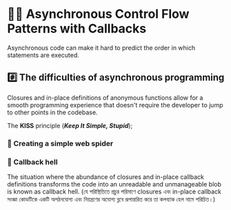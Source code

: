 # 💁‍♂️ Asynchronous Control Flow Patterns with Callbacks

Asynchronous code can make it hard to predict the order in which statements are executed.

## #️⃣ The difficulties of asynchronous programming

Closures and in-place definitions of anonymous functions allow for a smooth programming experience that doesn't require the developer to jump to other points in the codebase.

The **KISS** principle (**_Keep It Simple, Stupid_**);

### 📝 Creating a simple web spider

### 📝 Callback hell

The situation where the abundance of closures and in-place callback definitions transforms the code into an unreadable and unmanageable blob is known as callback hell. (যে পরিস্থিতিতে প্রচুর পরিমাণে closures এবং in-place callback সংজ্ঞা কোডটিকে একটি অপঠনযোগ্য এবং নিয়ন্ত্রণের অযোগ্য ব্লবে রূপান্তরিত করে তা কলব্যাক হেল নামে পরিচিত।)
